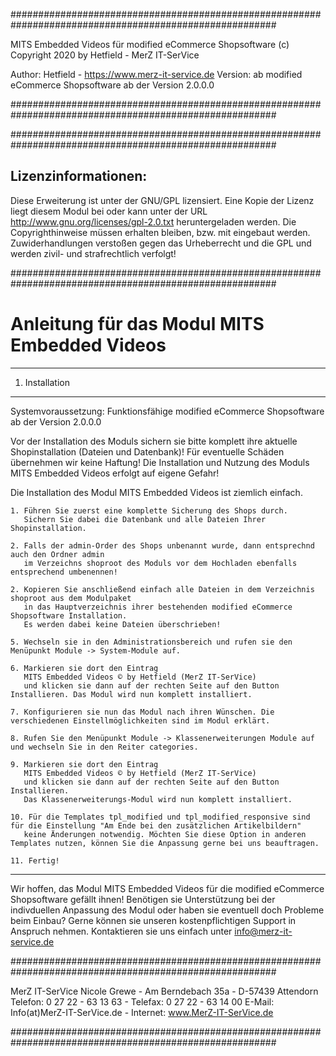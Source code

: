 ########################################################################################################

MITS Embedded Videos für modified eCommerce Shopsoftware
(c) Copyright 2020 by Hetfield - MerZ IT-SerVice

Author: 	Hetfield - https://www.merz-it-service.de
Version: 	ab modified eCommerce Shopsoftware ab der Version 2.0.0.0

########################################################################################################


########################################################################################################

Lizenzinformationen:
--------------------------------------------------------------------------------------------------------
Diese Erweiterung ist unter der GNU/GPL lizensiert. Eine Kopie der Lizenz liegt diesem Modul bei 
oder kann unter der URL http://www.gnu.org/licenses/gpl-2.0.txt heruntergeladen werden. Die 
Copyrighthinweise müssen erhalten bleiben, bzw. mit eingebaut werden. Zuwiderhandlungen verstoßen 
gegen das Urheberrecht und die GPL und werden zivil- und strafrechtlich verfolgt!

########################################################################################################

Anleitung für das Modul MITS Embedded Videos
========================================================================================================
--------------------------------------------------------------------------------------------------------

1. Installation
--------------------------------------------------------------------------------------------------------
Systemvoraussetzung: Funktionsfähige modified eCommerce Shopsoftware ab der Version 2.0.0.0

Vor der Installation des Moduls sichern sie bitte komplett ihre aktuelle Shopinstallation (Dateien und Datenbank)!
Für eventuelle Schäden übernehmen wir keine Haftung!
Die Installation und Nutzung des Moduls MITS Embedded Videos erfolgt auf eigene Gefahr!

Die Installation des Modul MITS Embedded Videos ist ziemlich einfach.

    1. Führen Sie zuerst eine komplette Sicherung des Shops durch. 
       Sichern Sie dabei die Datenbank und alle Dateien Ihrer Shopinstallation. 

    2. Falls der admin-Order des Shops unbenannt wurde, dann entsprechnd auch den Ordner admin 
       im Verzeichns shoproot des Moduls vor dem Hochladen ebenfalls entsprechend umbenennen!

    2. Kopieren Sie anschließend einfach alle Dateien in dem Verzeichnis shoproot aus dem Modulpaket 
       in das Hauptverzeichnis ihrer bestehenden modified eCommerce Shopsoftware Installation. 
       Es werden dabei keine Dateien überschrieben!

    5. Wechseln sie in den Administrationsbereich und rufen sie den Menüpunkt Module -> System-Module auf.

    6. Markieren sie dort den Eintrag 
       MITS Embedded Videos © by Hetfield (MerZ IT-SerVice)
       und klicken sie dann auf der rechten Seite auf den Button Installieren. Das Modul wird nun komplett installiert. 
       
    7. Konfigurieren sie nun das Modul nach ihren Wünschen. Die verschiedenen Einstellmöglichkeiten sind im Modul erklärt.

    8. Rufen Sie den Menüpunkt Module -> Klassenerweiterungen Module auf und wechseln Sie in den Reiter categories.

    9. Markieren sie dort den Eintrag 
       MITS Embedded Videos © by Hetfield (MerZ IT-SerVice)
       und klicken sie dann auf der rechten Seite auf den Button Installieren. 
       Das Klassenerweiterungs-Modul wird nun komplett installiert.
       
    10. Für die Templates tpl_modified und tpl_modified_responsive sind für die Einstellung "Am Ende bei den zusätzlichen Artikelbildern"
       keine Änderungen notwendig. Möchten Sie diese Option in anderen Templates nutzen, können Sie die Anpassung gerne bei uns beauftragen. 

    11. Fertig!

--------------------------------------------------------------------------------------------------------
Wir hoffen, das Modul MITS Embedded Videos für die modified eCommerce Shopsoftware gefällt ihnen! 
Benötigen sie Unterstützung bei der indivduellen Anpassung des Modul oder haben sie eventuell doch Probleme beim Einbau? 
Gerne können sie unseren kostenpflichtigen Support in Anspruch nehmen. 
Kontaktieren sie uns einfach unter info@merz-it-service.de



########################################################################################################

MerZ IT-SerVice
Nicole Grewe - Am Berndebach 35a - D-57439 Attendorn
Telefon: 0 27 22 - 63 13 63 - Telefax: 0 27 22 - 63 14 00
E-Mail: Info(at)MerZ-IT-SerVice.de - Internet: www.MerZ-IT-SerVice.de

########################################################################################################
